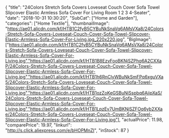 {
	"title": "24Colors Stretch Sofa Covers Loveseat Couch Cover Sofa Towel Slipcover Elastic Armless Sofa Cover For Living Room 1 2 3 4-Seater",
	"date": "2018-10-31 10:30:20",
	"SubCat": ["Home and Garden"],
	"categories": ["Home Textile"],
	"thumbnailImage": "https://ae01.alicdn.com/kf/HTB1C2fyB5CYBuNkSnaVq6AMsVXa8/24Colors-Stretch-Sofa-Covers-Loveseat-Couch-Cover-Sofa-Towel-Slipcover-Elastic-Armless-Sofa-Cover-For-Living.jpg_220x220.jpg",
	"BigImage": ["https://ae01.alicdn.com/kf/HTB1C2fyB5CYBuNkSnaVq6AMsVXa8/24Colors-Stretch-Sofa-Covers-Loveseat-Couch-Cover-Sofa-Towel-Slipcover-Elastic-Armless-Sofa-Cover-For-Living.jpg","https://ae01.alicdn.com/kf/HTB1B8EzvFooBKNjSZPhq6A2CXXaP/24Colors-Stretch-Sofa-Covers-Loveseat-Couch-Cover-Sofa-Towel-Slipcover-Elastic-Armless-Sofa-Cover-For-Living.jpg","https://ae01.alicdn.com/kf/HTB1h6RnClyWBuNkSmFPq6xguVXa5/24Colors-Stretch-Sofa-Covers-Loveseat-Couch-Cover-Sofa-Towel-Slipcover-Elastic-Armless-Sofa-Cover-For-Living.jpg","https://ae01.alicdn.com/kf/HTB1ozZoKeGSBuNjSspbq6AiipXaS/24Colors-Stretch-Sofa-Covers-Loveseat-Couch-Cover-Sofa-Towel-Slipcover-Elastic-Armless-Sofa-Cover-For-Living.jpg","https://ae01.alicdn.com/kf/HTB1LpzEv7UmBKNjSZFOq6yb2XXae/24Colors-Stretch-Sofa-Covers-Loveseat-Couch-Cover-Sofa-Towel-Slipcover-Elastic-Armless-Sofa-Cover-For-Living.jpg"],
	"actualPrice": 11.98,
	"comparePrice": 19.97,
	"linkurl": "http://s.click.aliexpress.com/e/bHOPMnZI",
	"inStock": 87
}
